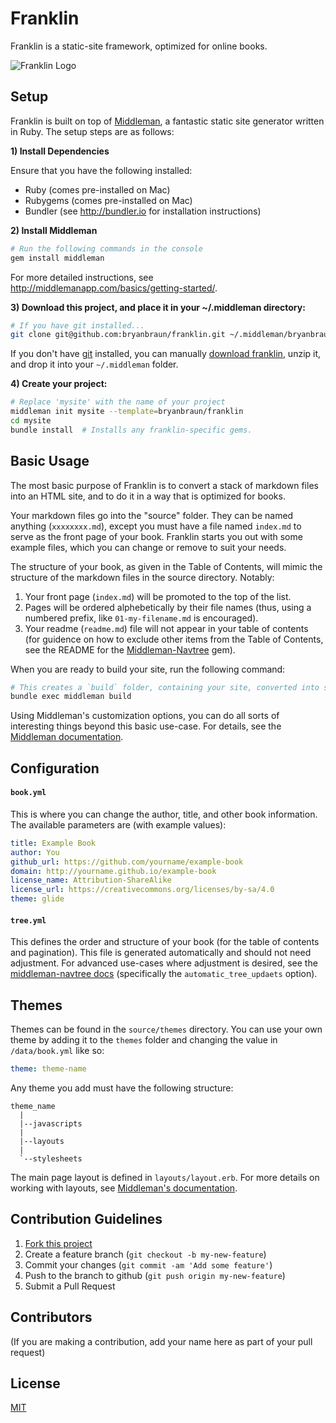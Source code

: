 # Franklin

Franklin is a static-site framework, optimized for online books.

![Franklin Logo](https://cloud.githubusercontent.com/assets/1256329/10561173/fd1a8618-74ed-11e5-8add-a4b1b7d8381e.png)

## Setup

Franklin is built on top of [Middleman](http://middlemanapp.com/), a fantastic static site generator written in Ruby. The setup steps are as follows:

**1) Install Dependencies**

Ensure that you have the following installed:
* Ruby (comes pre-installed on Mac)
* Rubygems (comes pre-installed on Mac)
* Bundler (see http://bundler.io for installation instructions)

**2) Install Middleman**

```bash
# Run the following commands in the console
gem install middleman
```

For more detailed instructions, see http://middlemanapp.com/basics/getting-started/.

**3) Download this project, and place it in your ~/.middleman directory:**

```bash
# If you have git installed...
git clone git@github.com:bryanbraun/franklin.git ~/.middleman/bryanbraun/franklin
```

If you don't have [git](http://git-scm.com/) installed, you can manually [download franklin](https://github.com/bryanbraun/franklin/archive/master.zip), unzip it, and drop it into your `~/.middleman` folder.

**4) Create your project:**

```bash
# Replace 'mysite' with the name of your project
middleman init mysite --template=bryanbraun/franklin
cd mysite
bundle install  # Installs any franklin-specific gems.
```

## Basic Usage

The most basic purpose of Franklin is to convert a stack of markdown files into an HTML site, and to do it in a way that is optimized for books.

Your markdown files go into the "source" folder. They can be named anything (`xxxxxxxx.md`), except you must have a file named `index.md` to serve as the front page of your book. Franklin starts you out with some example files, which you can change or remove to suit your needs.

The structure of your book, as given in the Table of Contents, will mimic the structure of the markdown files in the source directory. Notably:

1. Your front page (`index.md`) will be promoted to the top of the list.
2. Pages will be ordered alphebetically by their file names (thus, using a numbered prefix, like `01-my-filename.md` is encouraged).
3. Your readme (`readme.md`) file will not appear in your table of contents (for guidence on how to exclude other items from the Table of Contents, see the README for the [Middleman-Navtree](https://github.com/bryanbraun/middleman-navtree) gem).

When you are ready to build your site, run the following command:
```bash
# This creates a `build` folder, containing your site, converted into static HTML.
bundle exec middleman build
```
Using Middleman's customization options, you can do all sorts of interesting things beyond this basic use-case. For details, see the [Middleman documentation](http://middlemanapp.com/).

## Configuration

#### `book.yml`

This is where you can change the author, title, and other book information. The available parameters are (with example values):

```yaml
title: Example Book
author: You
github_url: https://github.com/yourname/example-book
domain: http://yourname.github.io/example-book
license_name: Attribution-ShareAlike
license_url: https://creativecommons.org/licenses/by-sa/4.0
theme: glide
```

#### `tree.yml`

This defines the order and structure of your book (for the table of contents and pagination). This file is generated automatically and should not need adjustment. For advanced use-cases where adjustment is desired, see the [middleman-navtree docs](https://github.com/bryanbraun/middleman-navtree) (specifically the `automatic_tree_updaets` option).

## Themes

Themes can be found in the `source/themes` directory. You can use your own theme by adding it to the `themes` folder and changing the value in `/data/book.yml` like so:

```yaml
theme: theme-name
```

Any theme you add must have the following structure:

```
theme_name
  |
  |--javascripts
  |
  |--layouts
  |
  `--stylesheets
```

The main page layout is defined in `layouts/layout.erb`. For more details on working with layouts, see [Middleman's documentation](http://middlemanapp.com/basics/templates/#layouts).

## Contribution Guidelines

1. [Fork this project](https://github.com/bryanbraun/franklin/fork)
2. Create a feature branch (`git checkout -b my-new-feature`)
3. Commit your changes (`git commit -am 'Add some feature'`)
4. Push to the branch to github (`git push origin my-new-feature`)
5. Submit a Pull Request

## Contributors

(If you are making a contribution, add your name here as part of your pull request)

## License
[MIT](http://opensource.org/licenses/MIT)
